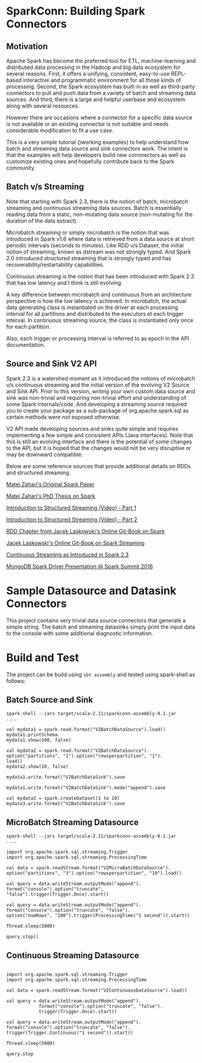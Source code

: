 # SparkConn: Building Spark Connectors

## Motivation
Apache Spark has become the preferred tool for ETL, machine-learning and distributed 
data processing in the Hadoop and big data ecosystem for several reasons. 
First, it offers a unifying, consistent, easy-to-use REPL-based interactive and 
programmatic environment for all those kinds of processing. 
Second, the Spark ecosystem has built-in as well as third-party connectors to pull 
and push data from a variety of batch and streaming data sources. 
And third, there is a large and helpful userbase and ecosystem along with several resources.

However there are occasions where a connector for a specific data source
is not available or an existing connector is not suitable and needs considerable 
modification to fit a use case.

This is a very simple tutorial ()working examples) to help understand how batch and streaming 
data source and sink connectors work. The intent is that the examples will help developers 
build new connnectors as well as customize existing ones and hopefully contribute back to the Spark community.

## Batch v/s Streaming
Note that starting with Spark 2.3, there is the notion of batch, microbatch streaming and continuous streaming 
data sources. Batch is essentially reading data from a static, non-mutating data source 
(non-mutating for the duration of the data extract). 

Microbatch streaming or simply microbatch is the notion that was introduced in Spark v1.6 where data is retrieved from a 
data source at short periodic intervals (seconds to minutes). 
Like RDD v/s Dataset, the initial notion of streaming, known as dstream was not strongly typed. 
And Spark 2.0 introduced structured streaming that is strongly typed and has recoverability/restartability capabilities.

Continuous streaming is the notion that has been introduced with Spark 2.3 that has low latency and I think is still evolving.

A key difference between microbatch and continuous from an architecture perspective is how the low latency is achieved.
In microbatch, the actual data generating class is instantiated on the driver at each processing interval for all partitions
and distributed to the executors at each trigger interval. In continuous streaming source, the class is instantiated only once
for each partition.

Also, each trigger or processing interval is referred to as epoch in the API documentation.

## Source and Sink V2 API
Spark 2.3 is a watershed moment as it introduced the notions of microbatch v/s continuous streaming 
and the initial version of the evolving V2 Source and Sink API. Prior to this version, writing your own
custom data source and sink was non-trivial and requiring non-trivial effort and understanding of some 
Spark internals/code. And developing a streaming source required you to create your package as a sub-package
of org.apache.spark.sql as certain methods were not exposed otherwise.

V2 API made developing sources and sinks quite simple and requires implementing a few simple and consistent 
APIs (Java interfaces). Note that this is still an evolving interface and there is the potential of some 
changes to the API, but it is hoped that the changes would not be very disruptive or may be downward compatible.

Below are some reference sources that provide additional details on RDDs and structured streaming.

[Matei Zahari's Original Spark Paper](http://people.csail.mit.edu/matei/papers/2012/nsdi_spark.pdf)

[Matei Zahari's PhD Thesis on Spark](https://www2.eecs.berkeley.edu/Pubs/TechRpts/2011/EECS-2011-82.pdf)

[Introduction to Structured Streaming (Video) - Part 1](https://databricks.com/session/easy-scalable-fault-tolerant-stream-processing-with-structured-streaming-in-apache-spark)

[Introduction to Structured Streaming (Video) - Part 2](https://databricks.com/session/easy-scalable-fault-tolerant-stream-processing-with-structured-streaming-in-apache-spark-continues)

[RDD Chapter from Jacek Laskowski's Online Git-Book on Spark](https://jaceklaskowski.gitbooks.io/mastering-apache-spark/content/spark-rdd.html)

[Jacek Laskowski's Online Git-Book on Spark Streaming](https://jaceklaskowski.gitbooks.io/spark-structured-streaming/)

[Continuous Streaming as Introduced in Spark 2.3](https://databricks.com/blog/2018/03/20/low-latency-continuous-processing-mode-in-structured-streaming-in-apache-spark-2-3-0.html)

[MongoDB Spark Driver Presentation @ Spark Summit 2016](https://www.youtube.com/watch?v=O9kpduk5D48)

# Sample Datasource and Datasink Connectors

This project contains very trivial data source connectors that generate a simple string. 
The batch and streaming datasinks simply print the input data to the console with some additional diagnostic information.

# Build and Test

The project can be build using `sbt assembly` and tested using spark-shell as follows:

## Batch Source and Sink
```
spark-shell --jars target/scala-2.11/sparkconn-assembly-0.1.jar
....

val mydata1 = spark.read.format("V2BatchDataSource").load()
mydata1.printSchema
mydata1.show(100, false)

val mydata2 = spark.read.format("V2BatchDataSource").
option("partitions", "1").option("rowsperpartition", "1").
load()
mydata2.show(10, false)

mydata1.write.format("V2BatchDataSink").save

mydata1.write.format("V2BatchDataSink").mode("append").save

val mydata3 = spark.createDataset(1 to 10)
mydata3.write.format("V2BatchDataSink").save

```


## MicroBatch Streaming Datasource
```
spark-shell --jars target/scala-2.11/sparkconn-assembly-0.1.jar
....

import org.apache.spark.sql.streaming.Trigger
import org.apache.spark.sql.streaming.ProcessingTime

val data = spark.readStream.format("V2MicroBatchDataSource").
option("partitions", "3").option("rowsperpartition", "10").load()

val query = data.writeStream.outputMode("append").
format("console").option("truncate", "false").trigger(Trigger.Once).start()

val query = data.writeStream.outputMode("append").
format("console").option("truncate", "false").
option("numRows", "100").trigger(ProcessingTime("1 second")).start()

Thread.sleep(5000)

query.stop()

```

## Continuous Streaming Datasource
```

import org.apache.spark.sql.streaming.Trigger
import org.apache.spark.sql.streaming.ProcessingTime

val data = spark.readStream.format("V2ContinuousDataSource").load()

val query = data.writeStream.outputMode("append").
            format("console").option("truncate", "false").
            trigger(Trigger.Once).start()

val query = data.writeStream.outputMode("append").
format("console").option("truncate", "false").
trigger(Trigger.Continuous("1 second")).start()

Thread.sleep(5000)

query.stop

```
